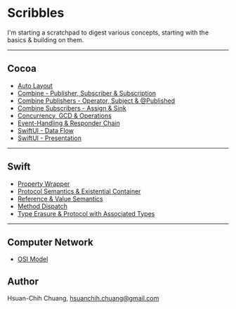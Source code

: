 # Scribbles

I'm starting a scratchpad to digest various concepts, starting with the basics & building on them.

---
## Cocoa
* [Auto Layout](Cocoa/Auto-Layout.md)
* [Combine - Publisher, Subscriber & Subscription](Cocoa/Combine-Publisher-Subscriber-Subscription.md)
* [Combine Publishers - Operator, Subject & @Published](Cocoa/Combine-Publishers-Operator-Subject-Published.md)
* [Combine Subscribers - Assign & Sink](Cocoa/Combine-Subscribers-Assign-Sink.md)
* [Concurrency, GCD & Operations](Cocoa/Concurrency-GCD-Operations.md)
* [Event-Handling & Responder Chain](Cocoa/Event-Handling-And-Responder-Chain.md)
* [SwiftUI - Data Flow](Cocoa/SwiftUI-Data-Flow.md)
* [SwiftUI - Presentation](Cocoa/SwiftUI-Presentation.md)

---
## Swift
* [Property Wrapper](Swift/Property-Wrapper.md)
* [Protocol Semantics & Existential Container](Swift/Protocol-Existential-Container.md)
* [Reference & Value Semantics](Swift/References-And-Values.md)
* [Method Dispatch](Swift/Method-Dispatch.md)
* [Type Erasure & Protocol with Associated Types](Swift/Type-Erasure-And-Protocol-Associated-Types.md)

---
## Computer Network
* [OSI Model](Computer-Network/OSI-Model.md)

## Author

Hsuan-Chih Chuang, <hsuanchih.chuang@gmail.com>
